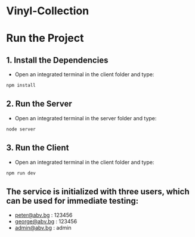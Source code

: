 # Vinyl-Collection

# Run the Project

## 1. Install the Dependencies
- Open an integrated terminal in the client folder and type:

```sh
npm install

```

## 2. Run the Server
- Open an integrated terminal in the server folder and type:

```sh
node server

```

## 3. Run the Client
- Open an integrated terminal in the client folder and type:

```sh
npm run dev

```
## The service is initialized with three users, which can be used for immediate testing:

- peter@abv.bg : 123456
- george@abv.bg : 123456
- admin@abv.bg : admin
